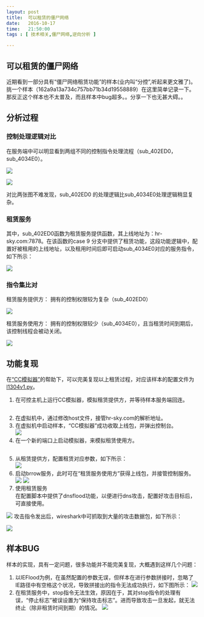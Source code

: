 ```yaml
--- 
layout: post
title:  可以租赁的僵尸网络
date:   2016-10-17
time:   21:50:00
tags : [ 技术相关,僵尸网络,逆向分析 ]

---
```


## 可以租赁的僵尸网络
近期看到一部分具有“僵尸网络租赁功能”的样本(业内叫“分控”,听起来更文雅了)。  挑一个样本（162a9a13a734c757bb71b34d19558889）在这里简单记录一下。
那反正这个样本也不太普及，而且样本中bug超多。。分享一下也无甚大碍。。
## 分析过程
### 控制处理逻辑对比
在服务端中可以明显看到两组不同的控制指令处理流程（sub_402ED0，sub_4034E0）。![](http://rootkiter.com/images/2016_10_17_21_15/1.png)
![](http://rootkiter.com/images/2016_10_17_21_15/2.png)对比两张图不难发现，sub_402ED0 的处理逻辑比sub_4034E0处理逻辑稍显复杂。
### 租赁服务
其中，sub_402ED0函数为租赁服务提供函数，其上线地址为：hr-sky.com:7878。在该函数的case 9 分支中提供了租赁功能，这段功能逻辑中，配置好被租用的上线地址，以及租用时间后即可启动sub_4034E0对应的服务指令，如下所示：![](http://rootkiter.com/images/2016_10_17_21_15/3.png)### 指令集比对
租赁服务提供方：拥有的控制权限较为复杂（sub_402ED0）![](http://rootkiter.com/images/2016_10_17_21_15/4.png)租赁服务使用方：拥有的控制权限较少（sub_4034E0），且当租赁时间到期后，该控制线程会被动关闭。![](http://rootkiter.com/images/2016_10_17_21_15/5.png)## 功能复现
在[“CC模拟器”](https://github.com/rootkiter/cc_simulator)的帮助下，可以完美复现以上租赁过程，对应该样本的配置文件为[l1304v1.py](http://rootkiter.com/files/l1304.py)。
1. 在可控主机上运行CC模拟器，模拟租赁提供方，并等待样本服务端回连。  
```$ python simulator.py l1304v1 7878
```    2. 在虚拟机中，通过修改host文件，接管hr-sky.com的解析地址。  3. 在虚拟机中启动样本，“CC模拟器”成功收取上线包，并弹出控制台。  ![](http://rootkiter.com/images/2016_10_17_21_15/6.png)4. 在一个新的端口上启动模拟器，来模拟租赁使用方。
```$ python simulator.py l1304v1 909
```  5. 从租赁提供方，配置租赁对应参数，如下所示：  ![](http://rootkiter.com/images/2016_10_17_21_15/7.png)6. 启动brrow服务，此时可在“租赁服务使用方”获得上线包，并接管控制服务。  ![](http://rootkiter.com/images/2016_10_17_21_15/8.png)![](http://rootkiter.com/images/2016_10_17_21_15/9.png)7. 使用租赁服务  在配置脚本中提供了dnsflood功能，以便进行dns攻击，配置好攻击目标后，可直接使用。![](http://rootkiter.com/images/2016_10_17_21_15/10.png)攻击指令发出后，wireshark中可抓取到大量的攻击数据包，如下所示：
![](http://rootkiter.com/images/2016_10_17_21_15/11.png)
## 样本BUG
样本的实现，具有一定问题，很多功能并不能完美复现，大概遇到这样几个问题：  
1. 以IEFlood为例，在虽然配置的参数无误，但样本在进行参数拼接时，忽略了IE路径中有空格这个状况，导致拼接出的指令无法成功执行，如下图所示：![](http://rootkiter.com/images/2016_10_17_21_15/12.png)2. 在租赁服务中，stop指令无法生效，原因在于，其对stop指令的处理有误，“停止标志”被误设置为“保持攻击标志”。进而导致攻击一旦发起，就无法终止（除非租赁时间到期）的情况。![](http://rootkiter.com/images/2016_10_17_21_15/13.png)
